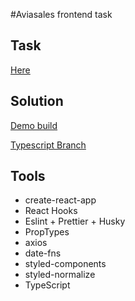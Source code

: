 #Aviasales frontend task

## Task

[Here](https://github.com/KosyanMedia/test-tasks/tree/master/aviasales_frontend)

## Solution

[Demo build](https://xn----7sbbd7ascckmbipthig7ovb.xn--p1ai/jm_aviasales/)

[Typescript Branch](https://github.com/mrpuer/jm_aviasales/tree/typescript/)

## Tools

- create-react-app
- React Hooks
- Eslint + Prettier + Husky
- PropTypes
- axios
- date-fns
- styled-components
- styled-normalize
- TypeScript
